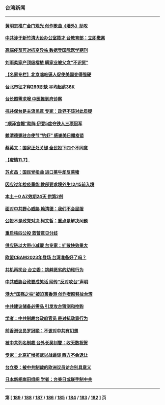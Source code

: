 ### 台湾新闻
---
#### [黄明志推广金门观光 创作歌曲《墙外》助攻](../../pages/ncid1349361/n13360644.md) 
#### [中共涉于新竹清大设办公室揽才 台教育部：立即撤离](../../pages/ncid1349361/n13361214.md) 
#### [高端疫苗可对抗变异株 数据登国际医学期刊](../../pages/ncid1349361/n13360619.md) 
#### [刘雨柔家产顶级榴梿 瞒家业被父念“不识货”](../../pages/ncid1349361/n13359226.md) 
#### [【名家专栏】北京咄咄逼人促使美国变得强硬](../../pages/ncid1349361/n13355939.md) 
#### [台北市征才释289职缺 平均起薪36K](../../pages/ncid1349361/n13359584.md) 
#### [台长照需求增 中医推到府诊察](../../pages/ncid1349361/n13359589.md) 
#### [抗共保台是主流民意 专家：政界不该对此质疑](../../pages/ncid1349361/n13359649.md) 
#### [“顺泽宫帽”助阵 伊登5度夺铁人三项冠军](../../pages/ncid1349361/n13359621.md) 
#### [赖清德邀驻台使节“钓虾” 感谢美日赠疫苗](../../pages/ncid1349361/n13359358.md) 
#### [蔡英文︰国家正处关键 全民投下四个不同意](../../pages/ncid1349361/n13359472.md) 
#### [【疫情11.7】](../../pages/ncid1349361/n13359330.md) 
#### [苏贞昌：国民党扭曲 进口莱牛却反莱猪](../../pages/ncid1349361/n13359403.md) 
#### [因应过年检疫量能 教部要求境外生12/15前入境](../../pages/ncid1349361/n13359356.md) 
#### [本土＋0 AZ效期24天 供第2剂](../../pages/ncid1349361/n13359353.md) 
#### [面对中共野心威胁 赖清德：我们不会屈服](../../pages/ncid1349361/n13359350.md) 
#### [公投不是政党对决 柯文哲：重点是解决问题](../../pages/ncid1349361/n13359348.md) 
#### [重启核四公投 蓝营意见分歧](../../pages/ncid1349361/n13359346.md) 
#### [供应链以大带小减碳 台专家：扩散快效果大](../../pages/ncid1349361/n13359316.md) 
#### [欧盟CBAM2023年登场 台湾准备好了吗？](../../pages/ncid1349361/n13359318.md) 
#### [共机再扰台 台立委：挑衅恶劣的幼稚行为](../../pages/ncid1349361/n13359321.md) 
#### [中共威胁台政要成笑话 网传“反对攻台”声明](../../pages/ncid1349361/n13358413.md) 
#### [港大“国殇之柱”被迫离香港 创作者盼移放台湾](../../pages/ncid1349361/n13358519.md) 
#### [中共建议储备必需品 引发攻台猜测和抢购](../../pages/ncid1349361/n13358287.md) 
#### [学者：中共制裁台政府官员 是对抗敌意行为](../../pages/ncid1349361/n13357604.md) 
#### [前香港议员罗冠聪：不该对中共有幻想](../../pages/ncid1349361/n13357561.md) 
#### [被中共列名制裁 台外长吴钊燮：收无数祝贺](../../pages/ncid1349361/n13357238.md) 
#### [专家：北京扩增核武以战逼谈 西方不会退让](../../pages/ncid1349361/n13357317.md) 
#### [台立委：被中共制裁的欧洲议员访台别具意义](../../pages/ncid1349361/n13344424.md) 
#### [日本新相岸田组阁 学者：台美日或联手制中共](../../pages/ncid1349361/n13355414.md) 

---
#### 第 [ [189](./189.md) / [188](./188.md) / [187](./187.md) / [186](./186.md) / [185](./185.md) / [184](./184.md) / [183](./183.md) / [182](./182.md) ] 页
